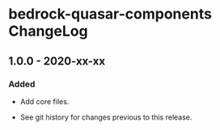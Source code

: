 # bedrock-quasar-components ChangeLog

## 1.0.0 - 2020-xx-xx

### Added
- Add core files.

- See git history for changes previous to this release.
